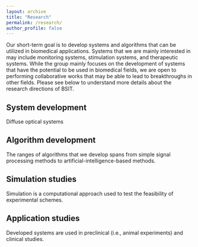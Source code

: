 ```yaml
---
layout: archive
title: "Research"
permalink: /research/
author_profile: false
---
```


Our short-term goal is to develop systems and algorithms that can be utilized in biomedical applications. Systems that we are mainly interested in may include monitoring systems, stimulation systems, and therapeutic systems. While the group mainly focuses on the development of systems that have the potential to be used in biomedical fields, we are open to performing collaborative works that may be able to lead to breakthroughs in other fields.  Please see below to understand more details about the research directions of BSIT.    

System development
------
Diffuse optical systems 


Algorithm development
------
The ranges of algorithms that we develop spans from simple signal processing methods to artificial-intelligence-based methods.


Simulation studies
------
Simulation is a computational approach used to test the feasibility of experimental schemes.  

Application studies
------
Developed systems are used in preclinical (i.e., animal experiments) and clinical studies.
